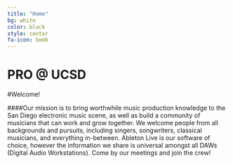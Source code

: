 ```yaml
---
title: "Home"
bg: white
color: black
style: center
fa-icon: bomb
---
```


# PRO @ UCSD
<span class="fa-stack subtlecircle" style="font-size:100px; background:#b3e5fc ">
  <i class="fa fa-circle fa-stack-2x text-white"></i>
  <i class="fa fa-headphones fa-stack-1x text-blue"></i>
</span>  

#Welcome!

####Our mission is to bring worthwhile music production knowledge to the San Diego electronic music scene, as well as build a community of musicians that can work and grow together. We welcome people from all backgrounds and pursuits, including singers, songwriters, classical musicians, and everything in-between. Ableton Live is our software of choice, however the information we share is universal amongst all DAWs (Digital Audio Workstations). Come by our meetings and join the crew!